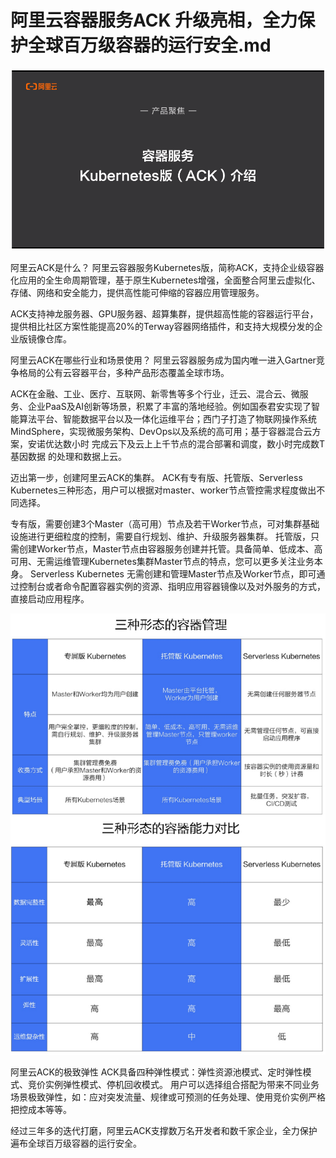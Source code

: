 # 阿里云容器服务ACK 升级亮相，全力保护全球百万级容器的运行安全.md

<div style="text-align:center" align="center">
<img src="/images/阿里云容器服务ACK 升级亮相，全力保护全球百万级容器的运行安全1.png" align="center" />
</div>
</br>
阿里云ACK是什么？
阿里云容器服务Kubernetes版，简称ACK，支持企业级容器化应用的全生命周期管理，基于原生Kubernetes增强，全面整合阿里云虚拟化、存储、网络和安全能力，提供高性能可伸缩的容器应用管理服务。

ACK支持神龙服务器、GPU服务器、超算集群，提供超高性能的容器运行平台，提供相比社区方案性能提高20%的Terway容器网络插件，和支持大规模分发的企业版镜像仓库。

阿里云ACK在哪些行业和场景使用？
阿里云容器服务成为国内唯一进入Gartner竞争格局的公有云容器平台，多种产品形态覆盖全球市场。

ACK在金融、工业、医疗、互联网、新零售等多个行业，迁云、混合云、微服务、企业PaaS及AI创新等场景，积累了丰富的落地经验。例如国泰君安实现了智能算法平台、智能数据平台以及一体化运维平台；西门子打造了物联网操作系统MindSphere，实现微服务架构、DevOps以及系统的高可用；基于容器混合云方案，安诺优达数小时 完成云下及云上上千节点的混合部署和调度，数小时完成数T基因数据 的处理和数据上云。

迈出第一步，创建阿里云ACK的集群。
ACK有专有版、托管版、Serverless Kubernetes三种形态，用户可以根据对master、worker节点管控需求程度做出不同选择。

专有版，需要创建3个Master（高可用）节点及若干Worker节点，可对集群基础设施进行更细粒度的控制，需要自行规划、维护、升级服务器集群。
托管版，只需创建Worker节点，Master节点由容器服务创建并托管。具备简单、低成本、高可用、无需运维管理Kubernetes集群Master节点的特点，您可以更多关注业务本身。
Serverless Kubernetes
无需创建和管理Master节点及Worker节点，即可通过控制台或者命令配置容器实例的资源、指明应用容器镜像以及对外服务的方式，直接启动应用程序。

<div style="text-align:center" align="center">
<img src="/images/阿里云容器服务ACK 升级亮相，全力保护全球百万级容器的运行安全2.png" align="center" />
</div>
</br>
阿里云ACK的极致弹性
ACK具备四种弹性模式：弹性资源池模式、定时弹性模式、竞价实例弹性模式、停机回收模式。
用户可以选择组合搭配为带来不同业务场景极致弹性，如：应对突发流量、规律或可预测的任务处理、使用竞价实例严格把控成本等等。

经过三年多的迭代打磨，阿里云ACK支撑数万名开发者和数千家企业，全力保护遍布全球百万级容器的运行安全。
